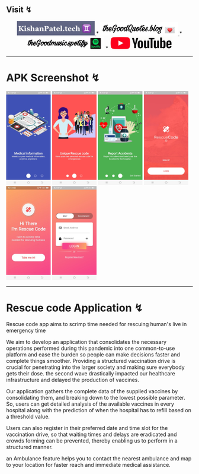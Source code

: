  ## Visit ↯
<div align="center"> <a href="https://kishanpatel.tech"> <img src="tech.JPG" width="210"> </a> *
              <a href="https://thegoodquotess.blogspot.com"> <img src="blog.jpeg" width="210"> </a> *
              <a href="https://sptfy.com/thegoodmusic"> <img src="spotify.jpeg" width="210"></a> *
              <a href="https://www.youtube.com/channel/UCPghypjzxDj_gSj0yYX9lbw/"><img src="youtubee.jpg" width="170"></a></div>

<hr>

# APK Screenshot ↯
<img src="ImagesReadme/1.jpeg" width="120"> <img src="ImagesReadme/2.jpeg" width="120">
<img src="ImagesReadme/3.jpeg" width="120"> <img src="ImagesReadme/4.jpeg" width="120">
<img src="ImagesReadme/5.jpeg" width="120"> <img src="ImagesReadme/6.jpeg" width="120">
<hr>

# Rescue code Application ↯
<p>
Rescue code app aims to scrimp time needed for rescuing human's live in emergency time 

We aim to develop an application that consolidates the necessary operations performed during this  pandemic into one common-to-use platform and ease the burden so people can make decisions faster and  complete things smoother. Providing a structured vaccination drive is crucial for penetrating into the larger society and making sure everybody gets their dose. the second wave drastically impacted our healthcare infrastructure and delayed the production of vaccines. 

Our application gathers the complete data of the supplied vaccines by consolidating them, and breaking down to the lowest possible parameter. So, users can get detailed analysis of the available vaccines in every hospital along with the prediction of when the hospital has to refill based on a threshold value.

Users can also register in their preferred date and time slot for the vaccination drive, so that waiting times and delays are eradicated and crowds forming can be prevented, thereby enabling us to perform in a structured manner. 

an Ambulance feature helps you to contact the nearest ambulance and map to your location for faster reach and immediate medical assistance.
</p>






 
